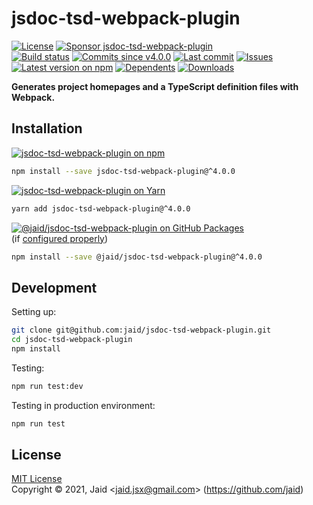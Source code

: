 # jsdoc-tsd-webpack-plugin


<a href="https://raw.githubusercontent.com/jaid/jsdoc-tsd-webpack-plugin/master/license.txt"><img src="https://img.shields.io/github/license/jaid/jsdoc-tsd-webpack-plugin?style=flat-square" alt="License"/></a> <a href="https://github.com/sponsors/jaid"><img src="https://img.shields.io/badge/<3-Sponsor-FF45F1?style=flat-square" alt="Sponsor jsdoc-tsd-webpack-plugin"/></a>  
<a href="https://actions-badge.atrox.dev/jaid/jsdoc-tsd-webpack-plugin/goto"><img src="https://img.shields.io/endpoint.svg?style=flat-square&url=https%3A%2F%2Factions-badge.atrox.dev%2Fjaid%2Fjsdoc-tsd-webpack-plugin%2Fbadge" alt="Build status"/></a> <a href="https://github.com/jaid/jsdoc-tsd-webpack-plugin/commits"><img src="https://img.shields.io/github/commits-since/jaid/jsdoc-tsd-webpack-plugin/v4.0.0?style=flat-square&logo=github" alt="Commits since v4.0.0"/></a> <a href="https://github.com/jaid/jsdoc-tsd-webpack-plugin/commits"><img src="https://img.shields.io/github/last-commit/jaid/jsdoc-tsd-webpack-plugin?style=flat-square&logo=github" alt="Last commit"/></a> <a href="https://github.com/jaid/jsdoc-tsd-webpack-plugin/issues"><img src="https://img.shields.io/github/issues/jaid/jsdoc-tsd-webpack-plugin?style=flat-square&logo=github" alt="Issues"/></a>  
<a href="https://npmjs.com/package/jsdoc-tsd-webpack-plugin"><img src="https://img.shields.io/npm/v/jsdoc-tsd-webpack-plugin?style=flat-square&logo=npm&label=latest%20version" alt="Latest version on npm"/></a> <a href="https://github.com/jaid/jsdoc-tsd-webpack-plugin/network/dependents"><img src="https://img.shields.io/librariesio/dependents/npm/jsdoc-tsd-webpack-plugin?style=flat-square&logo=npm" alt="Dependents"/></a> <a href="https://npmjs.com/package/jsdoc-tsd-webpack-plugin"><img src="https://img.shields.io/npm/dm/jsdoc-tsd-webpack-plugin?style=flat-square&logo=npm" alt="Downloads"/></a>

**Generates project homepages and a TypeScript definition files with Webpack.**





## Installation

<a href="https://npmjs.com/package/jsdoc-tsd-webpack-plugin"><img src="https://img.shields.io/badge/npm-jsdoc--tsd--webpack--plugin-C23039?style=flat-square&logo=npm" alt="jsdoc-tsd-webpack-plugin on npm"/></a>

```bash
npm install --save jsdoc-tsd-webpack-plugin@^4.0.0
```

<a href="https://yarnpkg.com/package/jsdoc-tsd-webpack-plugin"><img src="https://img.shields.io/badge/Yarn-jsdoc--tsd--webpack--plugin-2F8CB7?style=flat-square&logo=yarn&logoColor=white" alt="jsdoc-tsd-webpack-plugin on Yarn"/></a>

```bash
yarn add jsdoc-tsd-webpack-plugin@^4.0.0
```

<a href="https://github.com/jaid/jsdoc-tsd-webpack-plugin/packages"><img src="https://img.shields.io/badge/GitHub Packages-@jaid/jsdoc--tsd--webpack--plugin-24282e?style=flat-square&logo=github" alt="@jaid/jsdoc-tsd-webpack-plugin on GitHub Packages"/></a>  
(if [configured properly](https://help.github.com/en/github/managing-packages-with-github-packages/configuring-npm-for-use-with-github-packages))

```bash
npm install --save @jaid/jsdoc-tsd-webpack-plugin@^4.0.0
```





















## Development



Setting up:
```bash
git clone git@github.com:jaid/jsdoc-tsd-webpack-plugin.git
cd jsdoc-tsd-webpack-plugin
npm install
```
Testing:
```bash
npm run test:dev
```
Testing in production environment:
```bash
npm run test
```


## License
[MIT License](https://raw.githubusercontent.com/jaid/jsdoc-tsd-webpack-plugin/master/license.txt)  
Copyright © 2021, Jaid \<jaid.jsx@gmail.com> (https://github.com/jaid)
